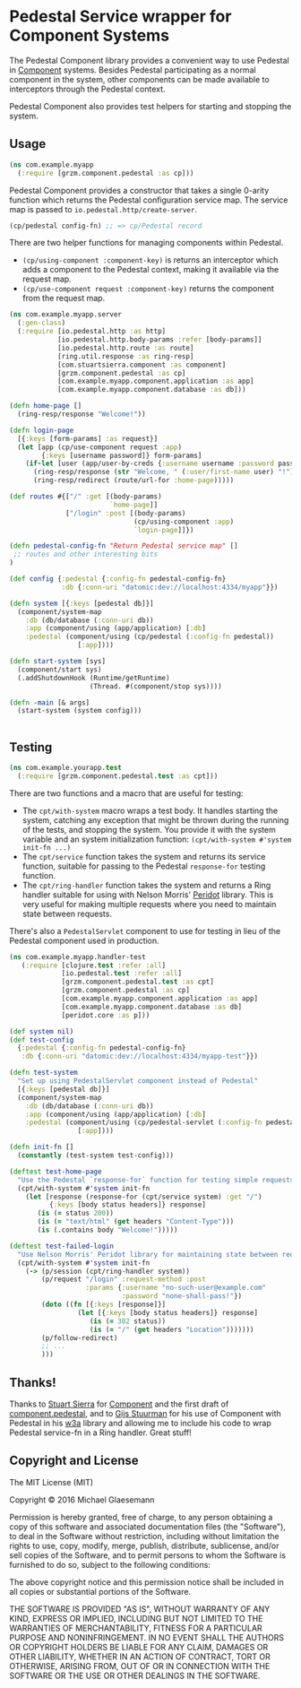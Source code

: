 # Pedestal Service wrapper for Component Systems

The Pedestal Component library provides a convenient way to use Pedestal
in [Component][component] systems. Besides Pedestal participating as a normal
component in the system, other components can be made available to interceptors
through the Pedestal context.

Pedestal Component also provides test helpers for starting and stopping the
system.

## Usage

```clojure
(ns com.example.myapp
  (:require [grzm.component.pedestal :as cp]))
```

Pedestal Component provides a constructor that takes a single
0-arity function which returns the Pedestal configuration service map.
The service map is passed to `io.pedestal.http/create-server`.

```clojure
(cp/pedestal config-fn) ;; => cp/Pedestal record
```

There are two helper functions for managing components within Pedestal.

 * `(cp/using-component :component-key)` is returns an interceptor which adds a
   component to the Pedestal context, making it available via the request map.
 * `(cp/use-component request :component-key)` returns the component from the
   request map.

```clojure
(ns com.example.myapp.server
  (:gen-class)
  (:require [io.pedestal.http :as http]
            [io.pedestal.http.body-params :refer [body-params]]
            [io.pedestal.http.route :as route]
            [ring.util.response :as ring-resp]
            [com.stuartsierra.component :as component]
            [grzm.component.pedestal :as cp]
            [com.example.myapp.component.application :as app]
            [com.example.myapp.component.database :as db]))

(defn home-page []
  (ring-resp/response "Welcome!"))

(defn login-page
  [{:keys [form-params] :as request}]
  (let [app (cp/use-component request :app)
        {:keys [username password]} form-params]
    (if-let [user (app/user-by-creds {:username username :password password})]
      (ring-resp/response (str "Welcome, " (:user/first-name user) "!"))
      (ring-resp/redirect (route/url-for :home-page)))))

(def routes #{["/" :get [(body-params)
                         `home-page]]
              ["/login" :post [(body-params)
                               (cp/using-component :app)
                               `login-page]]})

(defn pedestal-config-fn "Return Pedestal service map" [] 
 ;; routes and other interesting bits
)

(def config {:pedestal {:config-fn pedestal-config-fn}
             :db {:conn-uri "datomic:dev://localhost:4334/myapp"}})

(defn system [{:keys [pedestal db]}]
  (component/system-map
    :db (db/database (:conn-uri db))
    :app (component/using (app/application) [:db]
    :pedestal (component/using (cp/pedestal (:config-fn pedestal))
                 [:app])))

(defn start-system [sys]
  (component/start sys)
  (.addShutdownHook (Runtime/getRuntime)
                    (Thread. #(component/stop sys))))

(defn -main [& args]
  (start-system (system config)))
  
```

## Testing

```clojure
(ns com.example.yourapp.test
  (:require [grzm.component.pedestal.test :as cpt]))
```

There are two functions and a macro that are useful for testing:

 * The `cpt/with-system` macro wraps a test body.
   It handles starting the system, catching any exception that might
   be thrown during the running of the tests, and stopping the system.
   You provide it with the system variable and an system initialization
   function: `(cpt/with-system #'system init-fn ...)`
 * The `cpt/service` function takes the system and
   returns its service function, suitable for passing to the Pedestal
   `response-for` testing function.
 * The `cpt/ring-handler` function takes the system
   and returns a Ring handler suitable for using with Nelson Morris'
   [Peridot][peridot] library. This is very useful for making multiple
   requests where you need to maintain state between requests.

There's also a `PedestalServlet` component to use for testing in lieu of the
Pedestal component used in production.

```clojure
(ns com.example.myapp.handler-test
   (:require [clojure.test :refer :all]
             [io.pedestal.test :refer :all]
             [grzm.component.pedestal.test :as cpt]
             [grzm.component.pedestal :as cp]
             [com.example.myapp.component.application :as app]
             [com.example.myapp.component.database :as db]             
             [peridot.core :as p]))

(def system nil)
(def test-config
  {:pedestal {:config-fn pedestal-config-fn}
   :db {:conn-uri "datomic:dev://localhost:4334/myapp-test"}})

(defn test-system
  "Set up using PedestalServlet component instead of Pedestal"
  [{:keys [pedestal db]}]
  (component/system-map
    :db (db/database (:conn-uri db))
    :app (component/using (app/application) [:db]
    :pedestal (component/using (cp/pedestal-servlet (:config-fn pedestal))
                 [:app])))

(defn init-fn []
  (constantly (test-system test-config)))

(deftest test-home-page
  "Use the Pedestal `response-for` function for testing simple requests"
  (cpt/with-system #'system init-fn
    (let [response (response-for (cpt/service system) :get "/")
          {:keys [body status headers]} response]
       (is (= status 200))
       (is (= "text/html" (get headers "Content-Type")))
       (is (.contains body "Welcome!")))))

(deftest test-failed-login
  "Use Nelson Morris' Peridot library for maintaining state between requests."
  (cpt/with-system #'system init-fn
    (-> (p/session (cpt/ring-handler system))
        (p/request "/login" :request-method :post
                   :params {:username "no-such-user@example.com"
                            :password "none-shall-pass!"})
        (doto ((fn [{:keys [response]}]
                 (let [{:keys [body status headers]} response]
                    (is (= 302 status))
                    (is (= "/" (get headers "Location")))))))
        (p/follow-redirect)
        ;; ...
        )))
```     

## Thanks!

Thanks to [Stuart Sierra][stuart-github] for [Component][component] and the first
draft of [component.pedestal][], and to [Gijs Stuurman][gijs-github] for his use
of Component with Pedestal in his [w3a][] library and allowing me to include his
code to wrap Pedestal service-fn in a Ring handler. Great stuff!

[stuart-github]: https://github.com/stuartsierra
[component]: https://github.com/stuartsierra/component
[component.pedestal]: https://github.com/stuartsierra/component.pedestal
[gijs-github]: https://github.com/thegeez
[w3a]: https://github.com/thegeez/w3a
[peridot]: https://github.com/xeqi/peridot

## Copyright and License

The MIT License (MIT)

Copyright © 2016 Michael Glaesemann

Permission is hereby granted, free of charge, to any person obtaining a copy of this software and associated documentation files (the "Software"), to deal in the Software without restriction, including without limitation the rights to use, copy, modify, merge, publish, distribute, sublicense, and/or sell copies of the Software, and to permit persons to whom the Software is furnished to do so, subject to the following conditions:

The above copyright notice and this permission notice shall be included in all copies or substantial portions of the Software.

THE SOFTWARE IS PROVIDED "AS IS", WITHOUT WARRANTY OF ANY KIND, EXPRESS OR IMPLIED, INCLUDING BUT NOT LIMITED TO THE WARRANTIES OF MERCHANTABILITY, FITNESS FOR A PARTICULAR PURPOSE AND NONINFRINGEMENT. IN NO EVENT SHALL THE AUTHORS OR COPYRIGHT HOLDERS BE LIABLE FOR ANY CLAIM, DAMAGES OR OTHER LIABILITY, WHETHER IN AN ACTION OF CONTRACT, TORT OR OTHERWISE, ARISING FROM, OUT OF OR IN CONNECTION WITH THE SOFTWARE OR THE USE OR OTHER DEALINGS IN THE SOFTWARE.
